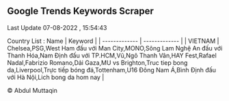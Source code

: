 

## Google Trends Keywords Scraper 
 
Last Update 07-08-2022 , 15:54:43

Country List :
 Name  | Keyword |
| ------------- | ------------- |
| VIETNAM | Chelsea,PSG,West Ham đấu với Man City,MONO,Sông Lam Nghệ An đấu với Thanh Hóa,Nam Định đấu với TP.HCM,Vũ,Ngô Thanh Vân,HAY Fest,Rafael Nadal,Fabrizio Romano,Dải Gaza,MU vs Brighton,Truc tiep bong da,Liverpool,Trực tiếp bóng đá,Tottenham,U16 Đông Nam Á,Bình Định đấu với Hà Nội,Lich bong da hom nay |



© Abdul Muttaqin 
